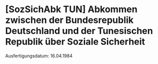 # [SozSichAbk TUN] Abkommen zwischen der Bundesrepublik Deutschland und der Tunesischen Republik über Soziale Sicherheit

Ausfertigungsdatum: 16.04.1984

 